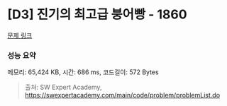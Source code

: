 # [D3] 진기의 최고급 붕어빵 - 1860 

[문제 링크](https://swexpertacademy.com/main/code/problem/problemDetail.do?contestProbId=AV5LsaaqDzYDFAXc) 

### 성능 요약

메모리: 65,424 KB, 시간: 686 ms, 코드길이: 572 Bytes



> 출처: SW Expert Academy, https://swexpertacademy.com/main/code/problem/problemList.do